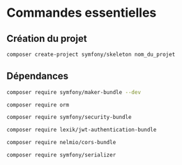 # Commandes essentielles

## Création du projet

```bash
composer create-project symfony/skeleton nom_du_projet
```

## Dépendances

```bash
composer require symfony/maker-bundle --dev
```

```bash
composer require orm
```

```bash
composer require symfony/security-bundle
```

```bash
composer require lexik/jwt-authentication-bundle
```

```bash
composer require nelmio/cors-bundle
```

```bash
composer require symfony/serializer
```
